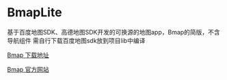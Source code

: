 # BmapLite

基于百度地图SDK、高德地图SDK开发的可换源的地图app，Bmap的简版，不含导航组件
需自行下载百度地图sdk放到项目lib中编译

[Bmap 下载地址](http://www.coolapk.com/apk/com.yeegot.map)

[Bmap 官方网站](http://www.bmap.top/)

